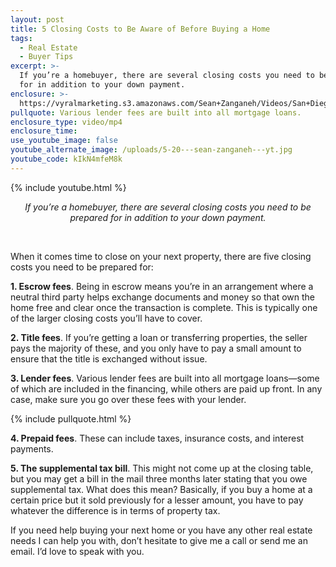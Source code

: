 ```yaml
---
layout: post
title: 5 Closing Costs to Be Aware of Before Buying a Home
tags:
  - Real Estate
  - Buyer Tips
excerpt: >-
  If you’re a homebuyer, there are several closing costs you need to be prepared
  for in addition to your down payment.
enclosure: >-
  https://vyralmarketing.s3.amazonaws.com/Sean+Zanganeh/Videos/San+Diego%2C+CA+Real+Estate+-+5+Closing+Costs+to+Be+Aware+of+Before+Buying+a+Home.mp4
pullquote: Various lender fees are built into all mortgage loans.
enclosure_type: video/mp4
enclosure_time:
use_youtube_image: false
youtube_alternate_image: /uploads/5-20---sean-zanganeh---yt.jpg
youtube_code: kIkN4mfeM8k
---
```


{% include youtube.html %}

<center><em>If you&rsquo;re a homebuyer, there are several closing costs you need to be prepared for in addition to your down payment.</em></center>

&nbsp;

When it comes time to close on your next property, there are five closing costs you need to be prepared for:

**1\. Escrow fees**. Being in escrow means you’re in an arrangement where a neutral third party helps exchange documents and money so that own the home free and clear once the transaction is complete. This is typically one of the larger closing costs you’ll have to cover.

**2\. Title fees**. If you’re getting a loan or transferring properties, the seller pays the majority of these, and you only have to pay a small amount to ensure that the title is exchanged without issue.

**3\. Lender fees**. Various lender fees are built into all mortgage loans—some of which are included in the financing, while others are paid up front. In any case, make sure you go over these fees with your lender.

{% include pullquote.html %}

**4\. Prepaid fees**. These can include taxes, insurance costs, and interest payments.

**5\. The supplemental tax bill**. This might not come up at the closing table, but you may get a bill in the mail three months later stating that you owe supplemental tax. What does this mean? Basically, if you buy a home at a certain price but it sold previously for a lesser amount, you have to pay whatever the difference is in terms of property tax.

If you need help buying your next home or you have any other real estate needs I can help you with, don’t hesitate to give me a call or send me an email. I’d love to speak with you.